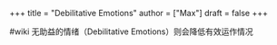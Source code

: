 +++
title = "Debilitative Emotions"
author = ["Max"]
draft = false
+++

\#wiki
无助益的情绪（Debilitative Emotions）则会降低有效运作情况
